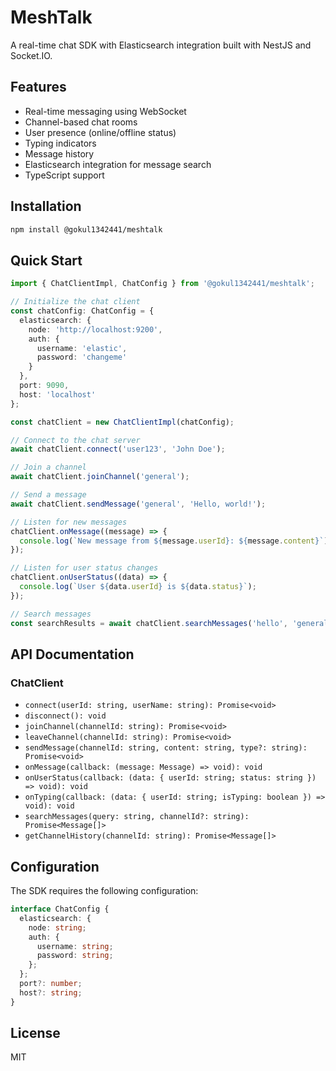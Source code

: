 # MeshTalk

A real-time chat SDK with Elasticsearch integration built with NestJS and Socket.IO.

## Features

- Real-time messaging using WebSocket
- Channel-based chat rooms
- User presence (online/offline status)
- Typing indicators
- Message history
- Elasticsearch integration for message search
- TypeScript support

## Installation

```bash
npm install @gokul1342441/meshtalk
```

## Quick Start

```typescript
import { ChatClientImpl, ChatConfig } from '@gokul1342441/meshtalk';

// Initialize the chat client
const chatConfig: ChatConfig = {
  elasticsearch: {
    node: 'http://localhost:9200',
    auth: {
      username: 'elastic',
      password: 'changeme'
    }
  },
  port: 9090,
  host: 'localhost'
};

const chatClient = new ChatClientImpl(chatConfig);

// Connect to the chat server
await chatClient.connect('user123', 'John Doe');

// Join a channel
await chatClient.joinChannel('general');

// Send a message
await chatClient.sendMessage('general', 'Hello, world!');

// Listen for new messages
chatClient.onMessage((message) => {
  console.log(`New message from ${message.userId}: ${message.content}`);
});

// Listen for user status changes
chatClient.onUserStatus((data) => {
  console.log(`User ${data.userId} is ${data.status}`);
});

// Search messages
const searchResults = await chatClient.searchMessages('hello', 'general');
```

## API Documentation

### ChatClient

- `connect(userId: string, userName: string): Promise<void>`
- `disconnect(): void`
- `joinChannel(channelId: string): Promise<void>`
- `leaveChannel(channelId: string): Promise<void>`
- `sendMessage(channelId: string, content: string, type?: string): Promise<void>`
- `onMessage(callback: (message: Message) => void): void`
- `onUserStatus(callback: (data: { userId: string; status: string }) => void): void`
- `onTyping(callback: (data: { userId: string; isTyping: boolean }) => void): void`
- `searchMessages(query: string, channelId?: string): Promise<Message[]>`
- `getChannelHistory(channelId: string): Promise<Message[]>`

## Configuration

The SDK requires the following configuration:

```typescript
interface ChatConfig {
  elasticsearch: {
    node: string;
    auth: {
      username: string;
      password: string;
    };
  };
  port?: number;
  host?: string;
}
```

## License

MIT
